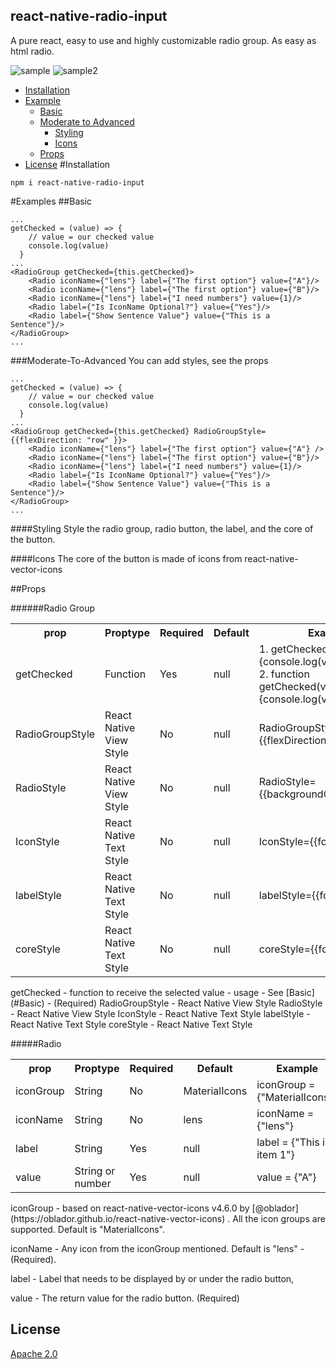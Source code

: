## react-native-radio-input
A pure react, easy to use and highly customizable radio group. As easy as html radio.

![sample](https://user-images.githubusercontent.com/9248956/42413128-e42f1464-8211-11e8-80b8-abc95d29c71a.gif)
![sample2](https://user-images.githubusercontent.com/9248956/42413530-5c7f5cfa-821a-11e8-883f-15791cde731b.gif)

* [Installation](#Installation)
* [Example](#Example)
  * [Basic](#Basic)
  * [Moderate to Advanced](#Moderate-To-Advanced)
    * [Styling](#Styling) 
    * [Icons](#Icons)
  * [Props](#Props)
* [License](#License)
#Installation
``` 
npm i react-native-radio-input
```
#Examples
##Basic
```
...
getChecked = (value) => {
    // value = our checked value
    console.log(value)
  }
...
<RadioGroup getChecked={this.getChecked}>
    <Radio iconName={"lens"} label={"The first option"} value={"A"}/>
    <Radio iconName={"lens"} label={"The first option"} value={"B"}/>
    <Radio iconName={"lens"} label={"I need numbers"} value={1}/>
    <Radio label={"Is IconName Optional?"} value={"Yes"}/>
    <Radio label={"Show Sentence Value"} value={"This is a Sentence"}/>
</RadioGroup>
...
```
###Moderate-To-Advanced
You can add styles, see the props
```
...
getChecked = (value) => {
    // value = our checked value
    console.log(value)
  }
...
<RadioGroup getChecked={this.getChecked} RadioGroupStyle={{flexDirection: "row" }}>
    <Radio iconName={"lens"} label={"The first option"} value={"A"} />
    <Radio iconName={"lens"} label={"The first option"} value={"B"}/>
    <Radio iconName={"lens"} label={"I need numbers"} value={1}/>
    <Radio label={"Is IconName Optional?"} value={"Yes"}/>
    <Radio label={"Show Sentence Value"} value={"This is a Sentence"}/>
</RadioGroup>
...
```
####Styling
Style the radio group, radio button, the label, and the core of the button.

####Icons
The core of the button is made of icons from react-native-vector-icons

##Props


######Radio Group

<table class="tg">
  <tr>
    <th class="tg-yw4l"><b>prop</b></th>
    <th class="tg-yw4l"><b>Proptype</b></th>
    <th class="tg-yw4l"><b>Required</b></th>
    <th class="tg-yw4l"><b>Default</b></th>
    <th class="tg-yw4l"><b>Example</b></th>
  </tr>
  <tr>
    <td class="tg-yw4l">getChecked</td>
    <td class="tg-yw4l">Function</td>
    <td class="tg-yw4l">Yes</td>
    <td class="tg-yw4l">null</td>
    <td class="tg-yw4l">
    1. getChecked=(value)=>{console.log(value)}<br>
    2. function getChecked(value){console.log(value)}
    </td>
  </tr>
  <tr>
    <td class="tg-yw4l">RadioGroupStyle</td>
    <td class="tg-yw4l">React Native View Style</td>
    <td class="tg-yw4l">No</td>
    <td class="tg-yw4l">null</td>
    <td class="tg-yw4l">RadioGroupStyle={{flexDirection:"row"}}</td>
  </tr>
  <tr>
    <td class="tg-yw4l">RadioStyle</td>
    <td class="tg-yw4l">React Native View Style</td>
    <td class="tg-yw4l">No</td>
    <td class="tg-yw4l">null</td>
    <td class="tg-yw4l">RadioStyle={{backgroundColor:"yellow"}}</td>
  </tr>
  <tr>
    <td class="tg-yw4l">IconStyle</td>
    <td class="tg-yw4l">React Native Text Style</td>
    <td class="tg-yw4l">No</td>
    <td class="tg-yw4l">null</td>
    <td class="tg-yw4l">IconStyle={{fontSize:12}}</td>
  </tr>
  <tr>
    <td class="tg-yw4l">labelStyle</td>
    <td class="tg-yw4l">React Native Text Style</td>
    <td class="tg-yw4l">No</td>
    <td class="tg-yw4l">null</td>
    <td class="tg-yw4l">labelStyle={{fontSize:12}}</td>
  </tr>
  <tr>
    <td class="tg-yw4l">coreStyle</td>
    <td class="tg-yw4l">React Native Text Style</td>
    <td class="tg-yw4l">No</td>
    <td class="tg-yw4l">null</td>
    <td class="tg-yw4l">coreStyle={{fontSize:12}}</td>
  </tr>
  
</table>
getChecked - function to receive the selected value - usage - See [Basic](#Basic) - (Required) 
RadioGroupStyle - React Native View Style
RadioStyle - React Native View Style
IconStyle - React Native Text Style
labelStyle - React Native Text Style
coreStyle - React Native Text Style

#####Radio 

<table class="tg">
  <tr>
    <th class="tg-yw4l"><b>prop</b></th>
    <th class="tg-yw4l"><b>Proptype</b></th>
    <th class="tg-yw4l"><b>Required</b></th>
    <th class="tg-yw4l"><b>Default</b></th>
    <th class="tg-yw4l"><b>Example</b></th>

  </tr>
  <tr>
    <td class="tg-yw4l">iconGroup</td>
    <td class="tg-yw4l">String</td>
    <td class="tg-yw4l">No</td>
    <td class="tg-yw4l">MaterialIcons</td>
    <td class="tg-yw4l">iconGroup = {"MaterialIcons"}</td>
  </tr>
  <tr>
    <td class="tg-yw4l">iconName</td>
    <td class="tg-yw4l">String</td>
    <td class="tg-yw4l">No</td>
    <td class="tg-yw4l">lens</td>
    <td class="tg-yw4l">iconName = {"lens"}</td>
  </tr>
  <tr>
    <td class="tg-yw4l">label</td>
    <td class="tg-yw4l">String</td>
    <td class="tg-yw4l">Yes</td>
    <td class="tg-yw4l">null</td>
    <td class="tg-yw4l">label = {"This is item 1"}</td>
  </tr>
  <tr>
    <td class="tg-yw4l">value</td>
    <td class="tg-yw4l">String or number</td>
    <td class="tg-yw4l">Yes</td>
    <td class="tg-yw4l">null</td>
    <td class="tg-yw4l">value = {"A"}</td>
  </tr>
  
</table>
iconGroup - based on react-native-vector-icons v4.6.0 by [@oblador](https://oblador.github.io/react-native-vector-icons) . All the icon groups are supported. Default is "MaterialIcons".

iconName - Any icon from the iconGroup mentioned. Default is "lens" - (Required).

label - Label that needs to be displayed by or under the radio button,

value - The return value for the radio button. (Required)

## License
[Apache 2.0](./LICENSE)
